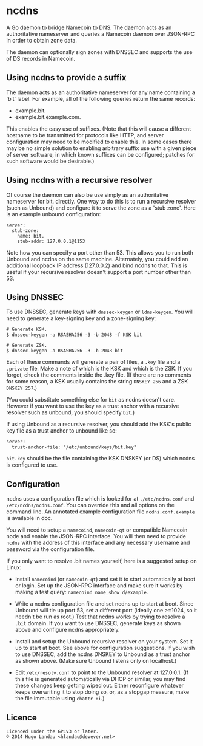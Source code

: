 ncdns
=====

A Go daemon to bridge Namecoin to DNS. The daemon acts as an authoritative
nameserver and queries a Namecoin daemon over JSON-RPC in order to obtain zone
data.

The daemon can optionally sign zones with DNSSEC and supports the use of DS
records in Namecoin.

Using ncdns to provide a suffix
-------------------------------
The daemon acts as an authoritative nameserver for any name containing a 'bit'
label. For example, all of the following queries return the same records:

  - example.bit.
  - example.bit.example.com.

This enables the easy use of suffixes. (Note that this will cause a different
hostname to be transmitted for protocols like HTTP, and server configuration
may need to be modified to enable this. In some cases there may be no simple
solution to enabling arbitrary suffix use with a given piece of server
software, in which known suffixes can be configured; patches for such software
would be desirable.)

Using ncdns with a recursive resolver
-------------------------------------
Of course the daemon can also be use simply as an authoritative nameserver for
bit. directly. One way to do this is to run a recursive resolver (such as
Unbound) and configure it to serve the zone as a 'stub zone'. Here is an example
unbound configuration:

    server:
      stub-zone:
        name: bit.
        stub-addr: 127.0.0.1@1153

Note how you can specify a port other than 53. This allows you to run both
Unbound and ncdns on the same machine. Alternately, you could add an additional
loopback IP address (127.0.0.2) and bind ncdns to that. This is useful if your
recursive resolver doesn't support a port number other than 53.

Using DNSSEC
------------
To use DNSSEC, generate keys with `dnssec-keygen` or `ldns-keygen`. You will need
to generate a key-signing key and a zone-signing key:

    # Generate KSK.
    $ dnssec-keygen -a RSASHA256 -3 -b 2048 -f KSK bit

    # Generate ZSK.
    $ dnssec-keygen -a RSASHA256 -3 -b 2048 bit

Each of these commands will generate a pair of files, a `.key` file and a
`.private` file.  Make a note of which is the KSK and which is the ZSK. If you
forget, check the comments inside the .key file. (If there are no comments for
some reason, a KSK usually contains the string `DNSKEY 256` and a ZSK
`DNSKEY 257`.)

(You could substitute something else for `bit` as ncdns doesn't care. However
if you want to use the key as a trust anchor with a recursive resolver such as
unbound, you should specify `bit`.)

If using Unbound as a recursive resolver, you should add the KSK's public key file
as a trust anchor to unbound like so:

    server:
      trust-anchor-file: "/etc/unbound/keys/bit.key"

`bit.key` should be the file containing the KSK DNSKEY (or DS) which ncdns is
configured to use.

Configuration
-------------
ncdns uses a configuration file which is looked for at `./etc/ncdns.conf` and
`/etc/ncdns/ncdns.conf`. You can override this and all options on the command
line. An annotated example configuration file `ncdns.conf.example` is available
in doc.

You will need to setup a `namecoind`, `namecoin-qt` or compatible Namecoin node
and enable the JSON-RPC interface. You will then need to provide `ncdns` with
the address of this interface and any necessary username and password via the
configuration file.

If you only want to resolve .bit names yourself, here is a suggested setup on
Linux:

  - Install `namecoind` (or `namecoin-qt`) and set it to start automatically
    at boot or login. Set up the JSON-RPC interface and make sure it works
    by making a test query: `namecoind name_show d/example`.

  - Write a ncdns configuration file and set ncdns up to start at boot.
    Since Unbound will tie up port 53, set a different port (ideally one >=1024,
    so it needn't be run as root.) Test that ncdns works by trying to resolve
    a `.bit` domain. If you want to use DNSSEC, generate keys as shown above
    and configure ncdns appropriately.

  - Install and setup the Unbound recursive resolver on your system. Set it up
    to start at boot. See above for configuration suggestions. If you wish to
    use DNSSEC, add the ncdns DNSKEY to Unbound as a trust anchor as shown
    above. (Make sure Unbound listens only on localhost.)

  - Edit `/etc/resolv.conf` to point to the Unbound resolver at 127.0.0.1.
    (If this file is generated automatically via DHCP or similar, you may
     find these changes keep getting wiped out. Either reconfigure whatever
     keeps overwriting it to stop doing so, or, as a stopgap measure, make
     the file immutable using `chattr +i`.)

Licence
-------
    Licenced under the GPLv3 or later.
    © 2014 Hugo Landau <hlandau@devever.net>
